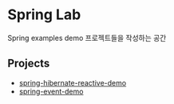 # Spring Lab

Spring examples demo 프로젝트들을 작성하는 공간

## Projects
* [spring-hibernate-reactive-demo](./spring-hibernate-reactive-demo)
* [spring-event-demo](./spring-event-demo)

